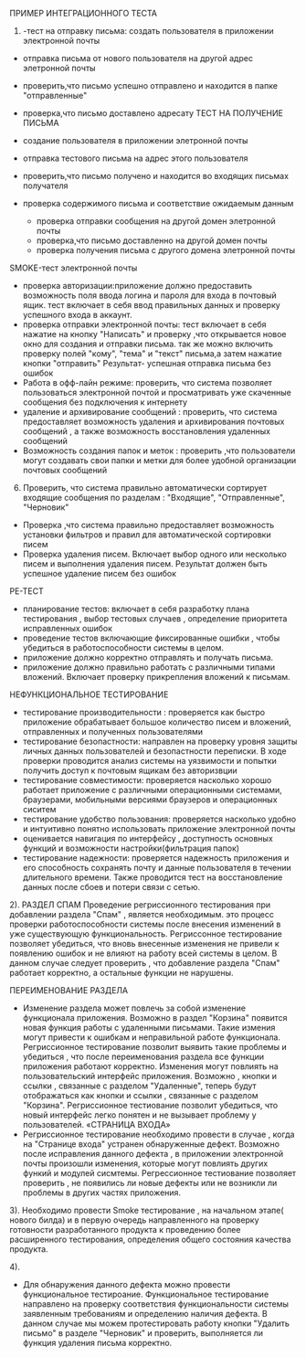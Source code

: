 ПРИМЕР ИНТЕГРАЦИОННОГО ТЕСТА

1)  -тест на отправку письма:
создать пользователя в приложении электронной почты
- отправка письма от нового пользователя на другой адрес элетронной почты
- проверить,что письмо успешно отправлено и находится в папке "отправленные"
- проверка,что письмо доставлено адресату
 ТЕСТ НА ПОЛУЧЕНИЕ ПИСЬМА
- создание пользователя в приложении элетронной почты
- отправка тестового письма на адрес этого пользователя
- проверить,что письмо получено и находится во входящих письмах получателя
- проверка содержимого письма и соответствие ожидаемым данным

  - проверка отправки сообщения на другой домен элетронной почты
  - проверка,что письмо доставленно на другой домен почты
  - проверка получения письма с другого домена элетронной почты

 SMOKE-тест электронной почты
 - проверка авторизации:приложение должно предоставить возможность поля ввода логина и пароля для входа в почтовый ящик.
   тест включает в себя ввод правильных данных и проверку успешного входа в аккаунт.
- проверка отправки электронной почты: тест включает в себя нажатие на кнопку "Написать" и проверку ,что открывается новое окно для создания и отправки письма.
так же можно включить проверку полей "кому", "тема" и "текст" письма,а затем нажатие кнопки "отправить"
Результат- успешная отправка письма без ошибок
- Работа в офф-лайн режиме: проверить, что система позволяет пользоваться электронной почтой и просматривать уже скаченные сообщения без подключения к интернету
- удаление и архивирование сообщений : проверить, что система предоставляет возможность удаления и архивирования почтовых сообщений , а также возможность восстановления удаленных сообщений
- Возможность создания папок и меток : проверить ,что пользователи могут создавать свои папки и метки для более удобной организации почтовых сообщений
6) Проверить, что система правильно автоматически сортирует входящие сообщения по разделам : "Входящие", "Отправленные", "Черновик"
- Проверка ,что система правильно предоставляет возможность установки фильтров и правил для автоматической сортировки писем
- Проверка удаления писем. Включает выбор одного или несколько писем и выполнения удаления писем. Результат должен быть успешное удаление писем без ошибок

РЕ-ТЕСТ 
- планирование тестов: включает в себя разработку плана тестирования , выбор тестовых случаев , определение приоритета исправленных ошибок
- проведение тестов включающие фиксированные ошибки , чтобы убедиться в работоспособности системы в целом.
- приложение должно корректно отправлять и получать письма.
- приложение должно правильно работать с различными типами вложений. Включает проверку прикрепления вложений к письмам.

НЕФУНКЦИОНАЛЬНОЕ ТЕСТИРОВАНИЕ

- тестирование производительности : проверяется как быстро приложение обрабатывает большое количество писем и вложений, отправленных и полученных пользователями
- тестирование безопастности: направлен на проверку уровня защиты личных данных пользователей и безопастности переписки. В ходе проверки проводится анализ системы на уязвимости и попытки получить доступ к почтовым ящикам без авторизвции
- тестирование совместимости: проверяется насколько хорошо работает приложение с различными операционными системами, браузерами, мобильными версиями браузеров и операционных сиситем
- тестирование удобство пользования: проверяется насколько удобно и интуитивно понятно использовать приложение электронной почты
- оценивается навигация по интерфейсу , доступность основных функций и возможности настройки(фильтрация папок)
- тестирование надежности: проверяется надежность приложения и его способность сохранять почту и данные пользователя в течении длительного времени. Также проводится тест на восстановление данных после сбоев и потери связи с сетью.

2). РАЗДЕЛ СПАМ
Проведение регриссионного тестирования при добавлении раздела "Спам" , является необходимым.
это процесс проверки работоспособности системы после внесения изменений в уже существующую функциональность.
Регриссонное тестирование позволяет убедиться, что вновь внесенные изменения не привели к появлению ошибок и не влияют на работу всей системы в целом. В данном случае следует проверить , что добавление раздела "Спам" работает корректно, а остальные функции не нарушены.

ПЕРЕИМЕНОВАНИЕ РАЗДЕЛА

- Изменение раздела может повлечь за собой изменение функционала приложения. Возможно в раздел "Корзина" появится новая функция работы с удаленными письмами. Такие измения могут привести к ошибкам и неправильной работе функционала. Регриссионное тестирование позволит выявить такие проблемы и убедиться , что после переименования раздела все функции приложения работают корректно. Изменения могут повлиять на пользовательский интерфейс приложения. Возможно , кнопки и ссылки , связанные с разделом "Удаленные", теперь будут отображаться как кнопки и ссылки , связанные с разделом "Корзина". Регриссионное тестиование позволит убедиться, что новый интерфейс легко понятен и не вызывает проблему у пользователей.
  «СТРАНИЦА ВХОДА»
-  Регриссионное тестирование необходимо провести в случае , когда на "Странице входа" устранен обнаруженные дефект. Возможно после исправления данного дефекта , в приложении электронной почты произошли изменения, которые могут повлиять других функий и модулей сисмтемы. Регрессионное тестиование позволяет проверить , не появились ли новые дефекты или не возникли ли проблемы в других частях приложения.

3).
Необходимо провести Smoke тестирование , на начальном этапе( нового билда) и в первую очередь направленного на проверку готовности разработанного продукта к проведению более расширенного тестирования, определения общего состояния качества продукта.

4).
- Для обнаружения данного дефекта можно провести функциональное тестироание. Функциональное тестирование направлено на проверку соответствия функциональности системы заявленным требованиям и определению наличия дефекта. В данном случае мы можем протестировать работу кнопки "Удалить письмо" в разделе "Черновик" и проверить, выполняется ли функция удаления письма корректно. 
